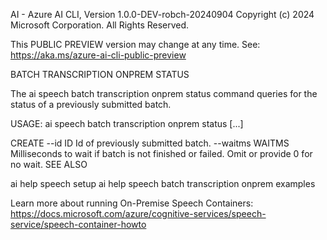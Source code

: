 AI - Azure AI CLI, Version 1.0.0-DEV-robch-20240904
Copyright (c) 2024 Microsoft Corporation. All Rights Reserved.

This PUBLIC PREVIEW version may change at any time.
See: https://aka.ms/azure-ai-cli-public-preview

BATCH TRANSCRIPTION ONPREM STATUS

  The ai speech batch transcription onprem status command queries for the status
  of a previously submitted batch.

USAGE: ai speech batch transcription onprem status [...]

  CREATE
    --id ID                       Id of previously submitted batch.
    --waitms WAITMS               Milliseconds to wait if batch is not finished or failed.
                                  Omit or provide 0 for no wait.
SEE ALSO

  ai help speech setup
  ai help speech batch transcription onprem examples
  
  Learn more about running On-Premise Speech Containers:
  https://docs.microsoft.com/azure/cognitive-services/speech-service/speech-container-howto

